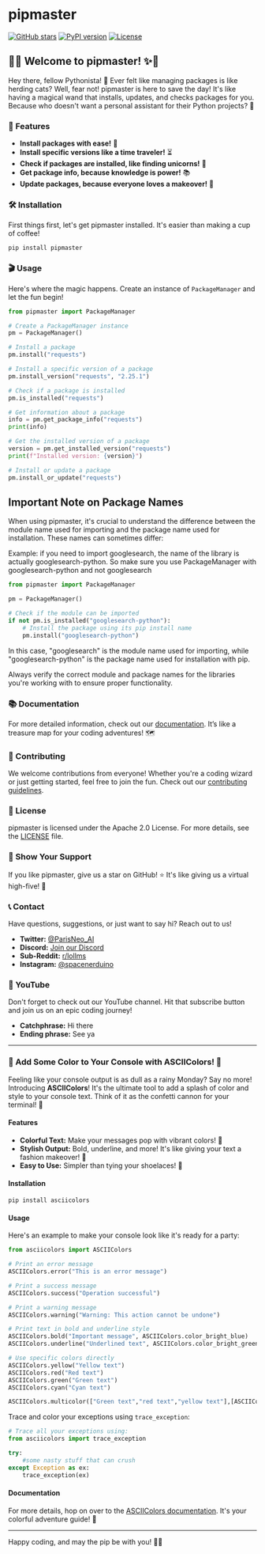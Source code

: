 # pipmaster

[![GitHub stars](https://img.shields.io/github/stars/ParisNeo/pipmaster.svg?style=social&label=Stars)](https://github.com/ParisNeo/pipmaster)
[![PyPI version](https://badge.fury.io/py/pipmaster.svg)](https://badge.fury.io/py/pipmaster)
[![License](https://img.shields.io/badge/License-Apache%202.0-blue.svg)](https://github.com/ParisNeo/pipmaster/blob/main/LICENSE)

## 🎩✨ Welcome to pipmaster! ✨🎩

Hey there, fellow Pythonista! 🐍 Ever felt like managing packages is like herding cats? Well, fear not! pipmaster is here to save the day! It's like having a magical wand that installs, updates, and checks packages for you. Because who doesn't want a personal assistant for their Python projects? 🌟

### 🚀 Features

- **Install packages with ease!** 🎉
- **Install specific versions like a time traveler!** ⏳
- **Check if packages are installed, like finding unicorns!** 🦄
- **Get package info, because knowledge is power!** 📚
- **Update packages, because everyone loves a makeover!** 💅

### 🛠️ Installation

First things first, let's get pipmaster installed. It's easier than making a cup of coffee!

```shell
pip install pipmaster
```

### 🎬 Usage

Here's where the magic happens. Create an instance of `PackageManager` and let the fun begin!

```python
from pipmaster import PackageManager

# Create a PackageManager instance
pm = PackageManager()

# Install a package
pm.install("requests")

# Install a specific version of a package
pm.install_version("requests", "2.25.1")

# Check if a package is installed
pm.is_installed("requests")

# Get information about a package
info = pm.get_package_info("requests")
print(info)

# Get the installed version of a package
version = pm.get_installed_version("requests")
print(f"Installed version: {version}")

# Install or update a package
pm.install_or_update("requests")
```
## Important Note on Package Names

When using pipmaster, it's crucial to understand the difference between the module name used for importing and the package name used for installation. These names can sometimes differ:


Example:
if you need to import googlesearch, the name of the library is actually googlesearch-python. So make sure you use PackageManager with googlesearch-python and not googlesearch
```python
from pipmaster import PackageManager

pm = PackageManager()

# Check if the module can be imported
if not pm.is_installed("googlesearch-python"):
    # Install the package using its pip install name
    pm.install("googlesearch-python")
```

In this case, "googlesearch" is the module name used for importing, while "googlesearch-python" is the package name used for installation with pip.

Always verify the correct module and package names for the libraries you're working with to ensure proper functionality.


### 📚 Documentation

For more detailed information, check out our [documentation](https://github.com/ParisNeo/pipmaster/wiki). It’s like a treasure map for your coding adventures! 🗺️

### 🤝 Contributing

We welcome contributions from everyone! Whether you're a coding wizard or just getting started, feel free to join the fun. Check out our [contributing guidelines](https://github.com/ParisNeo/pipmaster/blob/main/CONTRIBUTING.md).

### 📝 License

pipmaster is licensed under the Apache 2.0 License. For more details, see the [LICENSE](https://github.com/ParisNeo/pipmaster/blob/main/LICENSE) file.

### 🌟 Show Your Support

If you like pipmaster, give us a star on GitHub! ⭐ It's like giving us a virtual high-five! 🙌

### 📞 Contact

Have questions, suggestions, or just want to say hi? Reach out to us!

- **Twitter:** [@ParisNeo_AI](https://twitter.com/ParisNeo_AI)
- **Discord:** [Join our Discord](https://discord.gg/BDxacQmv)
- **Sub-Reddit:** [r/lollms](https://www.reddit.com/r/lollms/)
- **Instagram:** [@spacenerduino](https://www.instagram.com/spacenerduino/)

### 🎥 YouTube

Don't forget to check out our YouTube channel. Hit that subscribe button and join us on an epic coding journey!

- **Catchphrase:** Hi there
- **Ending phrase:** See ya

---

### 🌈 Add Some Color to Your Console with ASCIIColors! 🌈

Feeling like your console output is as dull as a rainy Monday? Say no more! Introducing **ASCIIColors**! It's the ultimate tool to add a splash of color and style to your console text. Think of it as the confetti cannon for your terminal! 🎉

#### Features

- **Colorful Text:** Make your messages pop with vibrant colors! 🌟
- **Stylish Output:** Bold, underline, and more! It's like giving your text a fashion makeover! 💃
- **Easy to Use:** Simpler than tying your shoelaces! 👟

#### Installation

```shell
pip install asciicolors
```

#### Usage

Here's an example to make your console look like it's ready for a party:

```python
from asciicolors import ASCIIColors

# Print an error message
ASCIIColors.error("This is an error message")

# Print a success message
ASCIIColors.success("Operation successful")

# Print a warning message
ASCIIColors.warning("Warning: This action cannot be undone")

# Print text in bold and underline style
ASCIIColors.bold("Important message", ASCIIColors.color_bright_blue)
ASCIIColors.underline("Underlined text", ASCIIColors.color_bright_green)

# Use specific colors directly
ASCIIColors.yellow("Yellow text")
ASCIIColors.red("Red text")
ASCIIColors.green("Green text")
ASCIIColors.cyan("Cyan text")

ASCIIColors.multicolor(["Green text","red text","yellow text"],[ASCIIColors.color_green, ASCIIColors.color_red, ASCIIColors.color_yellow])
```

Trace and color your exceptions using `trace_exception`: 

```python
# Trace all your exceptions using:
from asciicolors import trace_exception

try:
    #some nasty stuff that can crush
except Exception as ex:
    trace_exception(ex)

```

#### Documentation

For more details, hop on over to the [ASCIIColors documentation](https://github.com/ParisNeo/ascii_colors). It's your colorful adventure guide! 🌈

---

Happy coding, and may the pip be with you! 🐍✨

